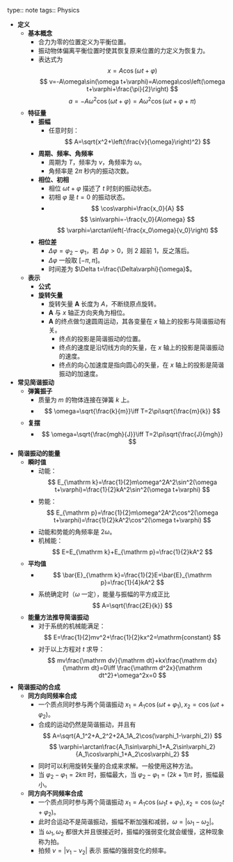 type:: note
tags:: Physics

- **定义**
	- **基本概念**
		- 合力为零的位置定义为平衡位置。
		- 振动物体偏离平衡位置时使其恢复原来位置的力定义为恢复力。
		- 表达式为
		  $$
		  x=A\cos(\omega t+\varphi)
		  $$
		  $$
		  v=-A\omega\sin(\omega t+\varphi)=A\omega\cos\left(\omega t+\varphi+\frac{\pi}{2}\right)
		  $$
		  $$
		  a=-A\omega^2\cos(\omega t+\varphi)=A\omega^2\cos\left(\omega t+\varphi+\pi\right)
		  $$
	- **特征量**
		- **振幅**
			- 任意时刻：
			  $$
			  A=\sqrt{x^2+\left(\frac{v}{\omega}\right)^2}
			  $$
		- **周期、频率、角频率**
			- 周期为 $T$，频率为 $\nu$，角频率为 $\omega$。
			- 角频率是 $2\pi$ 秒内的振动次数。
		- **相位、初相**
			- 相位 $\omega t+\varphi$ 描述了 $t$ 时刻的振动状态。
			- 初相 $\varphi$ 是 $t=0$ 的振动状态。
			- $$
			  \cos\varphi=\frac{x_0}{A}
			  $$
			  $$
			  \sin\varphi=-\frac{v_0}{A\omega}
			  $$
			  $$
			  \varphi=\arctan\left(-\frac{x_0\omega}{v_0}\right)
			  $$
		- **相位差**
			- $\Delta \varphi=\varphi_2-\varphi_1$，若 $\Delta\varphi>0$，则 2 超前 1，反之落后。
			- $\Delta\varphi$ 一般取 $[-\pi,\pi]$。
			- 时间差为 $\Delta t=\frac{\Delta\varphi}{\omega}$。
	- **表示**
		- **公式**
		- **旋转矢量**
			- 旋转矢量 $\bm A$ 长度为 $A$，不断绕原点旋转。
			- $\bm A$ 与 $x$ 轴正方向夹角为相位。
			- $\bm A$ 的终点做匀速圆周运动，其各变量在 $x$ 轴上的投影与简谐振动有关。
				- 终点的投影是简谐振动的位置。
				- 终点的速度是沿切线方向的矢量，在 $x$ 轴上的投影是简谐振动的速度。
				- 终点的向心加速度是指向圆心的矢量，在 $x$ 轴上的投影是简谐振动的加速度。
- **常见简谐振动**
	- **弹簧振子**
		- 质量为 $m$ 的物体连接在弹簧 $k$ 上。
		- $$
		  \omega=\sqrt{\frac{k}{m}}\iff T=2\pi\sqrt{\frac{m}{k}}
		  $$
	- **复摆**
		- $$
		  \omega=\sqrt{\frac{mgh}{J}}\iff T=2\pi\sqrt{\frac{J}{mgh}}
		  $$
- **简谐振动的能量**
	- **瞬时值**
		- 动能：
		  $$
		  E_{\mathrm k}=\frac{1}{2}m\omega^2A^2\sin^2(\omega t+\varphi)=\frac{1}{2}kA^2\sin^2(\omega t+\varphi)
		  $$
		- 势能：
		  $$
		  E_{\mathrm p}=\frac{1}{2}m\omega^2A^2\cos^2(\omega t+\varphi)=\frac{1}{2}kA^2\cos^2(\omega t+\varphi)
		  $$
		- 动能和势能的角频率是 $2\omega$。
		- 机械能：
		  $$
		  E=E_{\mathrm k}+E_{\mathrm p}=\frac{1}{2}kA^2
		  $$
	- **平均值**
		- $$
		  \bar{E}_{\mathrm k}=\frac{1}{2}E=\bar{E}_{\mathrm p}=\frac{1}{4}kA^2
		  $$
		- 系统确定时（$\omega$ 一定），能量与振幅的平方成正比
		  $$
		  A=\sqrt{\frac{2E}{k}}
		  $$
	- **能量方法推导简谐振动**
		- 对于系统的机械能满足：
		  $$
		  E=\frac{1}{2}mv^2+\frac{1}{2}kx^2=\mathrm{constant}
		  $$
		- 对于以上方程对 $t$ 求导：
		  $$
		  mv\frac{\mathrm dv}{\mathrm dt}+kx\frac{\mathrm dx}{\mathrm dt}=0\iff \frac{\mathrm d^2x}{\mathrm dt^2}+\omega^2x=0
		  $$
- **简谐振动的合成**
	- **同方向同频率合成**
		- 一个质点同时参与两个简谐振动 $x_1=A_1\cos(\omega t+\varphi_1),x_2=\cos(\omega t+\varphi_2)$。
		- 合成的运动仍然是简谐振动，并且有
		  $$
		  A=\sqrt{A_1^2+A_2^2+2A_1A_2\cos(\varphi_1-\varphi_2)}
		  $$
		  $$
		  \varphi=\arctan\frac{A_1\sin\varphi_1+A_2\sin\varphi_2}{A_1\cos\varphi_1+A_2\cos\varphi_2}
		  $$
		- 同时可以利用旋转矢量的合成来求解。一般使用这种方法。
		- 当 $\varphi_2-\varphi_1=2k\pi$ 时，振幅最大，当 $\varphi_2-\varphi_1=(2k+1)\pi$ 时，振幅最小。
	- **同方向不同频率合成**
		- 一个质点同时参与两个简谐振动 $x_1=A_1\cos(\omega_1 t+\varphi_1),x_2=\cos(\omega_2 t+\varphi_2)$。
		- 此时合运动不是简谐振动，振幅不断加强和减弱，$\omega=|\omega_1-\omega_2|$。
		- 当 $\omega_1,\omega_2$ 都很大并且很接近时，振幅的强弱变化就会缓慢，这种现象称为拍。
		- 拍频 $\nu=|\nu_1-\nu_2|$ 表示 振幅的强弱变化的频率。